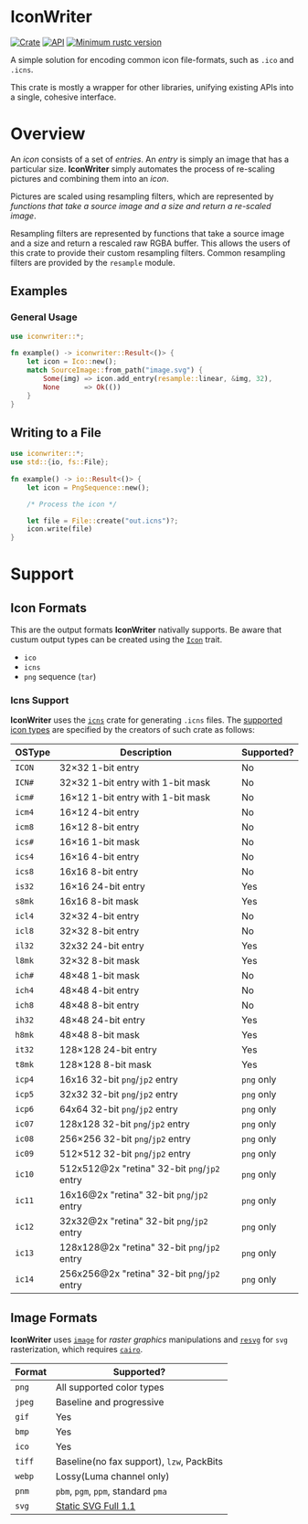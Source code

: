 # IconWriter
[![Crate](https://img.shields.io/crates/v/iconwriter.svg)](https://crates.io/crates/iconwriter)
[![API](https://docs.rs/iconwriter/badge.svg)](https://docs.rs/iconwriter)
[![Minimum rustc version](https://img.shields.io/badge/rustc-1.32+-lightgray.svg)](https://github.com/rust-random/rand#rust-version-requirements)

A simple solution for encoding common icon file-formats, such as `.ico` and `.icns`. 

This crate is mostly a wrapper for other libraries, unifying existing APIs into a single, cohesive 
interface.

# Overview

An _icon_ consists of a set of _entries_. An _entry_ is simply an image that has a particular size.
**IconWriter** simply automates the process of re-scaling pictures and combining them into an _icon_.

Pictures are scaled using resampling filters, which are represented by _functions that take a source_ 
_image and a size and return a re-scaled image_.

Resampling filters are represented by functions that take a source image and a size and return a rescaled raw RGBA buffer. This allows the users of this crate to provide their custom resampling filters. Common resampling filters are provided by the `resample` module.

## Examples

### General Usage

```rust
use iconwriter::*;
 
fn example() -> iconwriter::Result<()> {
    let icon = Ico::new();
    match SourceImage::from_path("image.svg") {
        Some(img) => icon.add_entry(resample::linear, &img, 32),
        None      => Ok(())
    }
}
```

## Writing to a File

```rust
use iconwriter::*;
use std::{io, fs::File};
 
fn example() -> io::Result<()> {
    let icon = PngSequence::new();

    /* Process the icon */

    let file = File::create("out.icns")?;
    icon.write(file)
}
```

# Support

## Icon Formats

This are the output formats **IconWriter** nativally supports. Be aware that custum output types can 
be created using the [`Icon`](https://docs.rs/iconwriter/2.2.0/iconwriter/trait.Icon.html) trait.

* `ico`
* `icns`
* `png` sequence (`tar`)

### Icns Support

**IconWriter** uses the [`icns`](https://crates.io/crates/icns) crate for generating `.icns` files. The 
[supported icon types](https://github.com/mdsteele/rust-icns/blob/master/README.md#supported-icon-types) 
are specified by the creators of such crate as follows:

| OSType | Description                                  | Supported?   |
|--------|----------------------------------------------|--------------|
| `ICON` | 32×32 1-bit entry                            | No           |
| `ICN#` | 32×32 1-bit entry with 1-bit mask            | No           |
| `icm#` | 16×12 1-bit entry with 1-bit mask            | No           |
| `icm4` | 16×12 4-bit entry                            | No           |
| `icm8` | 16×12 8-bit entry                            | No           |
| `ics#` | 16×16 1-bit mask                             | No           |
| `ics4` | 16×16 4-bit entry                            | No           |
| `ics8` | 16x16 8-bit entry                            | No           |
| `is32` | 16×16 24-bit entry                           | Yes          |
| `s8mk` | 16x16 8-bit mask                             | Yes          |
| `icl4` | 32×32 4-bit entry                            | No           |
| `icl8` | 32×32 8-bit entry                            | No           |
| `il32` | 32x32 24-bit entry                           | Yes          |
| `l8mk` | 32×32 8-bit mask                             | Yes          |
| `ich#` | 48×48 1-bit mask                             | No           |
| `ich4` | 48×48 4-bit entry                            | No           |
| `ich8` | 48×48 8-bit entry                            | No           |
| `ih32` | 48×48 24-bit entry                           | Yes          |
| `h8mk` | 48×48 8-bit mask                             | Yes          |
| `it32` | 128×128 24-bit entry                         | Yes          |
| `t8mk` | 128×128 8-bit mask                           | Yes          |
| `icp4` | 16x16 32-bit `png`/`jp2` entry               | `png` only   |
| `icp5` | 32x32 32-bit `png`/`jp2` entry               | `png` only   |
| `icp6` | 64x64 32-bit `png`/`jp2` entry               | `png` only   |
| `ic07` | 128x128 32-bit `png`/`jp2` entry             | `png` only   |
| `ic08` | 256×256 32-bit `png`/`jp2` entry             | `png` only   |
| `ic09` | 512×512 32-bit `png`/`jp2` entry             | `png` only   |
| `ic10` | 512x512@2x "retina" 32-bit `png`/`jp2` entry | `png` only   |
| `ic11` | 16x16@2x "retina" 32-bit `png`/`jp2` entry   | `png` only   |
| `ic12` | 32x32@2x "retina" 32-bit `png`/`jp2` entry   | `png` only   |
| `ic13` | 128x128@2x "retina" 32-bit `png`/`jp2` entry | `png` only   |
| `ic14` | 256x256@2x "retina" 32-bit `png`/`jp2` entry | `png` only   |

## Image Formats

**IconWriter** uses [`image`](https://crates.io/crates/image) for _raster graphics_ manipulations and 
[`resvg`](https://crates.io/crates/resvg/0.6.1) for `svg` rasterization, which requires 
[`cairo`](https://www.cairographics.org/).

| Format | Supported?                                                             | 
|--------|------------------------------------------------------------------------| 
| `png`  | All supported color types                                              | 
| `jpeg` | Baseline and progressive                                               | 
| `gif`  | Yes                                                                    | 
| `bmp`  | Yes                                                                    | 
| `ico`  | Yes                                                                    | 
| `tiff` | Baseline(no fax support), `lzw`, PackBits                              | 
| `webp` | Lossy(Luma channel only)                                               | 
| `pnm ` | `pbm`, `pgm`, `ppm`, standard `pma`                                    |
| `svg`  | [Static SVG Full 1.1](https://github.com/RazrFalcon/resvg#svg-support) |